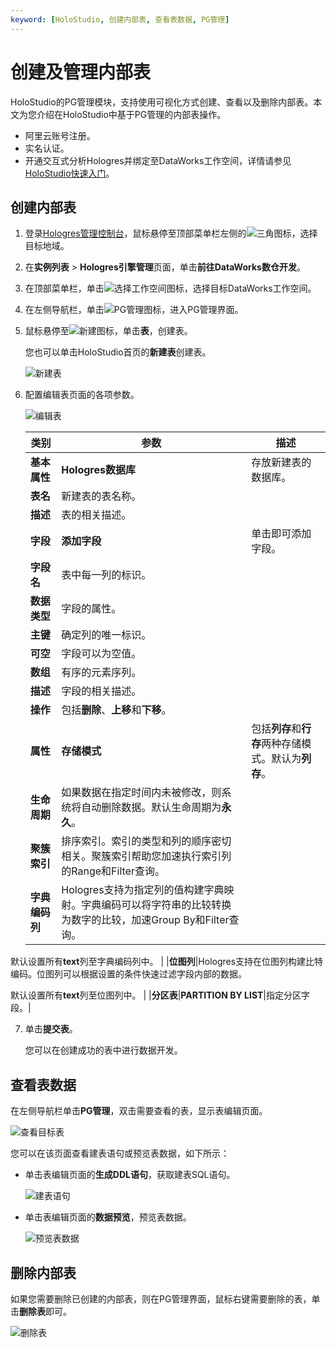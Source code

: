 ```yaml
---
keyword: [HoloStudio, 创建内部表, 查看表数据, PG管理]
---
```


# 创建及管理内部表

HoloStudio的PG管理模块，支持使用可视化方式创建、查看以及删除内部表。本文为您介绍在HoloStudio中基于PG管理的内部表操作。

-   阿里云账号注册。
-   实名认证。
-   开通交互式分析Hologres并绑定至DataWorks工作空间，详情请参见[HoloStudio快速入门](/intl.zh-CN/基于HoloStudio的开发/HoloStudio快速入门.md)。

## 创建内部表

1.  登录[Hologres管理控制台](https://hologram.console.aliyun.com/#/instance)，鼠标悬停至顶部菜单栏左侧的![三角](https://static-aliyun-doc.oss-accelerate.aliyuncs.com/assets/img/zh-CN/6312129951/p134229.png)图标，选择目标地域。

2.  在**实例列表** \> **Hologres引擎管理**页面，单击**前往DataWorks数仓开发**。

3.  在顶部菜单栏，单击![选择工作空间](https://static-aliyun-doc.oss-accelerate.aliyuncs.com/assets/img/zh-CN/1665322061/p171669.png)图标，选择目标DataWorks工作空间。

4.  在左侧导航栏，单击![PG管理](https://static-aliyun-doc.oss-accelerate.aliyuncs.com/assets/img/zh-CN/8848132061/p171904.png)图标，进入PG管理界面。

5.  鼠标悬停至![新建](https://static-aliyun-doc.oss-accelerate.aliyuncs.com/assets/img/zh-CN/2665322061/p171689.png)图标，单击**表**，创建表。

    您也可以单击HoloStudio首页的**新建表**创建表。

    ![新建表](https://static-aliyun-doc.oss-accelerate.aliyuncs.com/assets/img/zh-CN/8848132061/p171911.png)

6.  配置编辑表页面的各项参数。

    ![编辑表](https://static-aliyun-doc.oss-accelerate.aliyuncs.com/assets/img/zh-CN/9848132061/p171912.png)

    |类别|参数|描述|
    |--|--|--|
    |**基本属性**|**Hologres数据库**|存放新建表的数据库。|
    |**表名**|新建表的表名称。|
    |**描述**|表的相关描述。|
    |**字段**|**添加字段**|单击即可添加字段。|
    |**字段名**|表中每一列的标识。|
    |**数据类型**|字段的属性。|
    |**主键**|确定列的唯一标识。|
    |**可空**|字段可以为空值。|
    |**数组**|有序的元素序列。|
    |**描述**|字段的相关描述。|
    |**操作**|包括**删除**、**上移**和**下移**。|
    |**属性**|**存储模式**|包括**列存**和**行存**两种存储模式。默认为**列存**。 |
    |**生命周期**|如果数据在指定时间内未被修改，则系统将自动删除数据。默认生命周期为**永久**。 |
    |**聚簇索引**|排序索引。索引的类型和列的顺序密切相关。聚簇索引帮助您加速执行索引列的Range和Filter查询。 |
    |**字典编码列**|Hologres支持为指定列的值构建字典映射。字典编码可以将字符串的比较转换为数字的比较，加速Group By和Filter查询。

默认设置所有**text**列至字典编码列中。 |
    |**位图列**|Hologres支持在位图列构建比特编码。位图列可以根据设置的条件快速过滤字段内部的数据。

默认设置所有**text**列至位图列中。 |
    |**分区表**|**PARTITION BY LIST**|指定分区字段。|

7.  单击**提交表**。

    您可以在创建成功的表中进行数据开发。


## 查看表数据

在左侧导航栏单击**PG管理**，双击需要查看的表，显示表编辑页面。

![查看目标表](https://static-aliyun-doc.oss-accelerate.aliyuncs.com/assets/img/zh-CN/9848132061/p171924.png)

您可以在该页面查看建表语句或预览表数据，如下所示：

-   单击表编辑页面的**生成DDL语句**，获取建表SQL语句。

    ![建表语句](https://static-aliyun-doc.oss-accelerate.aliyuncs.com/assets/img/zh-CN/9848132061/p171929.png)

-   单击表编辑页面的**数据预览**，预览表数据。

    ![预览表数据](https://static-aliyun-doc.oss-accelerate.aliyuncs.com/assets/img/zh-CN/9848132061/p171930.png)


## 删除内部表

如果您需要删除已创建的内部表，则在PG管理界面，鼠标右键需要删除的表，单击**删除表**即可。

![删除表](https://static-aliyun-doc.oss-accelerate.aliyuncs.com/assets/img/zh-CN/9848132061/p171935.png)

